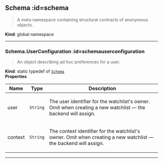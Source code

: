 ## Schema :id=schema
> <p>A meta namespace containing structural contracts of anonymous objects.</p>

**Kind**: global namespace  

* * *

### Schema.UserConfiguration :id=schemauserconfiguration
> <p>An object describing ad hoc preferences for a user.</p>

**Kind**: static typedef of [<code>Schema</code>](#Schema)  
**Properties**

| Name | Type | Description |
| --- | --- | --- |
| user | <code>String</code> | <p>The user identifier for the watchlist's owner. Omit when creating a new watchlist — the backend will assign.</p> |
| context | <code>String</code> | <p>The context identifier for the watchlist's owner. Omit when creating a new watchlist — the backend will assign.</p> |


* * *


